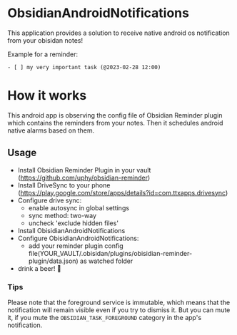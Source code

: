 # ObsidianAndroidNotifications
This application provides a solution to receive native android os notification from your obisidan notes!

Example for a reminder:

`- [ ] my very important task (@2023-02-28 12:00)`

# How it works

This android app is observing the config file of Obsidian Reminder plugin which contains the reminders from your notes. Then it schedules android native alarms based on them.

## Usage

- Install Obsidian Reminder Plugin in your vault (https://github.com/uphy/obsidian-reminder)
- Install DriveSync to your phone (https://play.google.com/store/apps/details?id=com.ttxapps.drivesync)
- Configure drive sync:
  - enable autosync in global settings
  - sync method: two-way
  - uncheck 'exclude hidden files'
- Install ObisidianAndroidNotifications
- Configure ObisidianAndroidNotifications:
  - add your reminder plugin config file(YOUR_VAULT/.obisidan/plugins/obisidian-reminder-plugin/data.json)  as watched folder
- drink a beer! 🍺

### Tips
Please note that the foreground service is immutable, which means that the notification will remain visible even if you try to dismiss it.
But you can mute it, if you mute the `OBSIDIAN_TASK_FOREGROUND` category in the app's notification.
